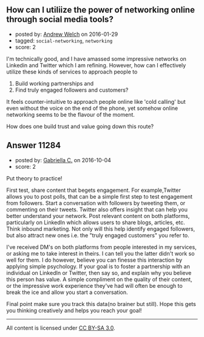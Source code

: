 ## How can I utiliize the power of networking online through social media tools?

- posted by: [Andrew Welch](https://stackexchange.com/users/112525/andrew-welch) on 2016-01-29
- tagged: `social-networking`, `networking`
- score: 2

I'm technically good, and I have amassed some impressive networks on Linkedin and Twitter which I am refining. However, how can I effectively utilize these kinds of services to approach people to 
 

 1. Build working partnerships and   
 2. Find truly engaged followers and customers? 

It feels counter-intuitive to approach people online like 'cold calling' but even without the voice on the end of the phone, yet somehow online networking seems to be the flavour of the moment.

How does one build trust and value going down this route?


## Answer 11284

- posted by: [Gabriella C.](https://stackexchange.com/users/9324351/gabriella-c) on 2016-10-04
- score: 2

Put theory to practice!
 
First test, share content that begets engagement. For example,Twitter allows you to post polls, that can be a simple first step to test engagement from followers. Start a conversation with followers by tweeting them, or commenting on their tweets. Twitter also offers insight that can help you better understand your network. Post relevant content on both platforms, particularly on LinkedIn which allows users to share blogs, articles, etc. Think inbound marketing. Not only will this help identify engaged followers, but also attract new ones i.e. the "truly engaged customers" you refer to. 

I've received DM's on both platforms from people interested in my services, or asking me to take interest in theirs. I can tell you the latter didn't work so well for them. I do however, believe you can finesse this interaction by applying simple psychology. If your goal is to foster a partnership with an individual on LinkedIn or Twitter, then say so, and explain why you believe this person has value. A simple compliment on the quality of their content, or the impressive work experience they've had will often be enough to break the ice and allow you start a conversation.

Final point make sure you track this data(no brainer but still). Hope this gets you thinking creatively and helps you reach your goal!






---

All content is licensed under [CC BY-SA 3.0](https://creativecommons.org/licenses/by-sa/3.0/).
